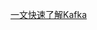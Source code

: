

[一文快速了解Kafka](https://mp.weixin.qq.com/s?__biz=MzUyNzgyNzAwNg==&amp;mid=2247484251&amp;idx=1&amp;sn=92d6b50c5987f4f80316313db05b56ff&amp;scene=21#wechat_redirect)

